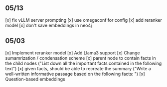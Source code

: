 ## 05/13
[x] fix vLLM server prompting
[x] use omegaconf for config
[x] add reranker model
[x] don't save embeddings in neo4j


## 05/03
[x] Implement reranker model
[x] Add Llama3 support
[x] Change sumamrization / condensation scheme
    [x] parent node to contain facts in the child nodes ("List down all the important facts contained in the following text")
    [x] given facts, should be able to recreate the summary ("Write a well-written informative passage based on the following facts: ")
[x] Question-based embeddings
